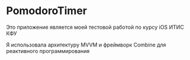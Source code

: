 # PomodoroTimer

Это приложение является моей тестовой работой по курсу iOS ИТИС КФУ

Я использовала архитектуру MVVM и фреймворк Combine для реактивного программирования

